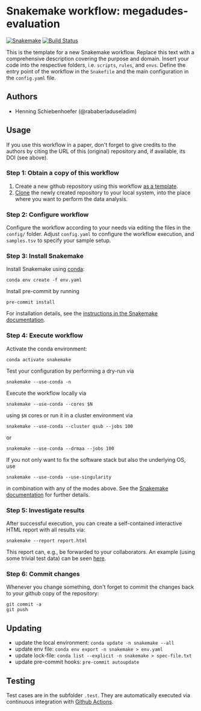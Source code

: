 # Snakemake workflow: megadudes-evaluation

[![Snakemake](https://img.shields.io/badge/snakemake-≥5.7.0-brightgreen.svg)](https://snakemake.bitbucket.io)
[![Build Status](https://travis-ci.org/snakemake-workflows/megadudes-evaluation.svg?branch=master)](https://travis-ci.org/snakemake-workflows/megadudes-evaluation)

This is the template for a new Snakemake workflow. Replace this text with a comprehensive description covering the purpose and domain.
Insert your code into the respective folders, i.e. `scripts`, `rules`, and `envs`. Define the entry point of the workflow in the `Snakefile` and the main configuration in the `config.yaml` file.

## Authors

* Henning Schiebenhoefer (@rababerladuseladim)

## Usage

If you use this workflow in a paper, don't forget to give credits to the authors by citing the URL of this (original) repository and, if available, its DOI (see above).

### Step 1: Obtain a copy of this workflow

1. Create a new github repository using this workflow [as a template](https://help.github.com/en/articles/creating-a-repository-from-a-template).
2. [Clone](https://help.github.com/en/articles/cloning-a-repository) the newly created repository to your local system, into the place where you want to perform the data analysis.

### Step 2: Configure workflow

Configure the workflow according to your needs via editing the files in the `config/` folder. Adjust `config.yaml` to configure the workflow execution, and `samples.tsv` to specify your sample setup.

### Step 3: Install Snakemake

Install Snakemake using [conda](https://conda.io/projects/conda/en/latest/user-guide/install/index.html):

    conda env create -f env.yaml

Install pre-commit by running

    pre-commit install

For installation details, see the [instructions in the Snakemake documentation](https://snakemake.readthedocs.io/en/stable/getting_started/installation.html).

### Step 4: Execute workflow

Activate the conda environment:

    conda activate snakemake

Test your configuration by performing a dry-run via

    snakemake --use-conda -n

Execute the workflow locally via

    snakemake --use-conda --cores $N

using `$N` cores or run it in a cluster environment via

    snakemake --use-conda --cluster qsub --jobs 100

or

    snakemake --use-conda --drmaa --jobs 100

If you not only want to fix the software stack but also the underlying OS, use

    snakemake --use-conda --use-singularity

in combination with any of the modes above.
See the [Snakemake documentation](https://snakemake.readthedocs.io/en/stable/executable.html) for further details.

### Step 5: Investigate results

After successful execution, you can create a self-contained interactive HTML report with all results via:

    snakemake --report report.html

This report can, e.g., be forwarded to your collaborators.
An example (using some trivial test data) can be seen [here](https://cdn.rawgit.com/snakemake-workflows/rna-seq-kallisto-sleuth/master/.test/report.html).

### Step 6: Commit changes

Whenever you change something, don't forget to commit the changes back to your github copy of the repository:

    git commit -a
    git push

## Updating

- update the local environment: `conda update -n snakemake --all`
- update env file: `conda env export -n snakemake > env.yaml`
- update lock-file: `conda list --explicit -n snakemake > spec-file.txt`
- update pre-commit hooks: `pre-commit autoupdate`

## Testing

Test cases are in the subfolder `.test`. They are automatically executed via continuous integration with [Github Actions](https://github.com/features/actions).
